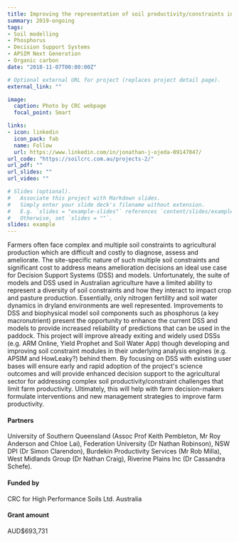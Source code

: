```yaml
---
title: Improving the representation of soil productivity/constraints in existing DSS and modelling platforms 
summary: 2019-ongoing
tags:
- Soil modelling
- Phosphorus
- Decision Support Systems
- APSIM Next Generation
- Organic carbon
date: "2018-11-07T00:00:00Z"

# Optional external URL for project (replaces project detail page).
external_link: ""

image:
  caption: Photo by CRC webpage
  focal_point: Smart

links:
- icon: linkedin
  icon_pack: fab
  name: Follow
  url: https://www.linkedin.com/in/jonathan-j-ojeda-09147047/
url_code: "https://soilcrc.com.au/projects-2/"
url_pdf: ""
url_slides: ""
url_video: ""

# Slides (optional).
#   Associate this project with Markdown slides.
#   Simply enter your slide deck's filename without extension.
#   E.g. `slides = "example-slides"` references `content/slides/example-slides.md`.
#   Otherwise, set `slides = ""`.
slides: example
---
```


Farmers often face complex and multiple soil constraints to agricultural production which are difficult and costly to diagnose, assess and ameliorate.  The site-specific nature of such multiple soil constraints and significant cost to address means amelioration decisions an ideal use case for Decision Support Systems (DSS) and models.  Unfortunately, the suite of models and DSS used in Australian agriculture have a limited ability to represent a diversity of soil constraints and how they interact to impact crop and pasture production. Essentially, only nitrogen fertility and soil water dynamics in dryland environments are well represented. Improvements to DSS and biophysical model soil components such as phosphorus (a key macronutrient) present the opportunity to enhance the current DSS and models to provide increased reliability of predictions that can be used in the paddock.  This project will improve already exiting and widely used DSSs (e.g. ARM Online, Yield Prophet and Soil Water App) though developing and improving soil constraint modules in their underlying analysis engines (e.g. APSIM and HowLeaky?) behind them. By focusing on DSS with existing user bases will ensure early and rapid adoption of the project's science outcomes and will provide enhanced decision support to the agricultural sector for addressing complex soil productivity/constraint challenges that limit farm productivity.  Ultimately, this will help with farm decision-makers formulate interventions and new management strategies to improve farm productivity.

#### Partners
University of Southern Queensland (Assoc Prof Keith Pembleton, Mr Roy Anderson and Chloe Lai), Federation University (Dr Nathan Robinson), NSW DPI (Dr Simon Clarendon), Burdekin Productivity Services (Mr Rob Milla), West Midlands Group (Dr Nathan Craig), Riverine Plains Inc (Dr Cassandra Schefe).

#### Funded by
CRC for High Performance Soils Ltd. Australia

#### Grant amount
AUD$693,731
